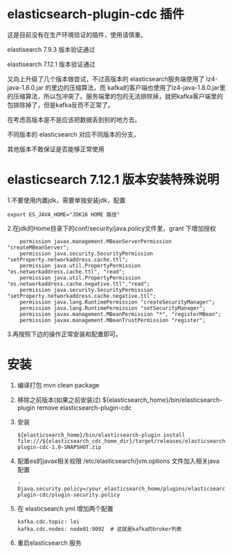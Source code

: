 # elasticsearch-plugin-cdc 插件

这是目前没有在生产环境验证的插件，使用请慎重。

elastisearch 7.9.3 版本验证通过

elastisearch 7.12.1 版本验证通过 

又向上升级了几个版本做尝试，不过高版本的 elasticsearch服务端使用了 lz4-java-1.8.0.jar 的里边的压缩算法，而 kafka的客户端也使用了lz4-java-1.8.0.jar里的压缩算法，所以包冲突了。服务端里的包的无法排除掉，就把kafka客户端里的包排除掉了，但是kafka反而不正常了。

在考虑高版本是不是应该把数据丢到别的地方去。


不同版本的 elasticsearch 对应不同版本的分支。

其他版本不敢保证是否能够正常使用


# elasticsearch 7.12.1 版本安装特殊说明

1.不要使用内置jdk，需要单独安装jdk，配置

```shell
export ES_JAVA_HOME="JDK16 HOME 路径"
```

2.在jdk的Home目录下的conf/security/java.policy文件里，grant 下增加授权
```shell
    permission javax.management.MBeanServerPermission "createMBeanServer";
    permission java.security.SecurityPermission "setProperty.networkaddress.cache.ttl";
    permission java.util.PropertyPermission "es.networkaddress.cache.ttl", "read";
    permission java.util.PropertyPermission "es.networkaddress.cache.negative.ttl","read";
    permission java.security.SecurityPermission "setProperty.networkaddress.cache.negative.ttl";
    permission java.lang.RuntimePermission "createSecurityManager";
    permission java.lang.RuntimePermission "setSecurityManager";
    permission javax.management.MBeanPermission "*", "registerMBean";
    permission javax.management.MBeanTrustPermission "register";
```
3.再按照下边的操作正常安装和配置即可。

# 安装

1. 编译打包
   mvn clean package
2. 移除之前版本(如果之前安装过)
   ${elasticsearch_home}/bin/elasticsearch-plugin remove elasticsearch-plugin-cdc
3. 安装

   ```shell
   ${elasticsearch_home}/bin/elasticsearch-plugin install file:///${elasticsearch_cdc_home_dir}/target/releases/elasticsearch-plugin-cdc-1.0-SNAPSHOT.zip
   ```
4. 配置es的javax相关权限
   /etc/elasticsearch/jvm.options 文件加入相关java配置
   ```
   -Djava.security.policy=/your_elasticsearch_home/plugins/elasticsearch-plugin-cdc/plugin-security.policy
   ```
5. 在 elasticsearch.yml 增加两个配置

   ```shell
   kafka.cdc.topic: lei
   kafka.cdc.nodes: node01:9092  # 这就是kafka的broker列表
   ```
6. 重启elasticsearch 服务
